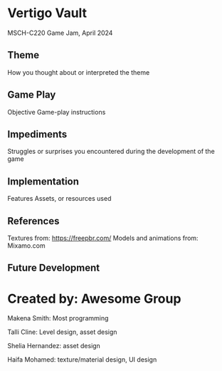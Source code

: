 # Vertigo Vault
MSCH-C220 Game Jam, April 2024

## Theme
How you thought about or interpreted the theme

## Game Play
Objective
Game-play instructions

## Impediments
Struggles or surprises you encountered during the development of the game

## Implementation
Features
Assets, or resources used

## References

Textures from: https://freepbr.com/
Models and animations from: Mixamo.com

## Future Development

# Created by: Awesome Group
Makena Smith: Most programming

Talli Cline: Level design, asset design

Shelia Hernandez: asset design

Haifa Mohamed: texture/material design, UI design
